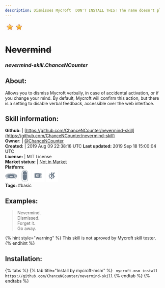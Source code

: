 ```yaml
---    
description: Dismisses Mycroft  DON'T INSTALL THIS! The name doesn't play nice with STT right now, so you're going to have a hard time installing or removing it verbally. The skill has been renamed, and this repo will likely be deleted once the new repo is committed to the Marketplace.  If you're trying to fuss with the code, or to install the skill manually, use this repo instead:    
---    
```

![](../.gitbook/assets/star.png)![](../.gitbook/assets/star.png)  
# ~~Nevermind~~  
### _nevermind-skill.ChanceNCounter_  
## About:  
Allows you to dismiss Mycroft verbally, in case of accidental activation, or if you change your mind. By default, Mycroft will confirm this action, but there is a setting to disable verbal feedback, accessible over the web interface.

## Skill information:  
**Github:** | [https://github.com/ChanceNCounter/nevermind-skill](https://github.com/ChanceNCounter/nevermind-skill)  
**Owner:** | [@ChanceNCounter](https://github.com/ChanceNCounter)  
**Created:** | 2019 Aug 09 22:38:18 UTC  **Last updated:** 2019 Sep 18 15:00:04 UTC  
**License:** | MIT License  
**Market status:** | [Not in Market](https://market.mycroft.ai/skill/)  
**Platform:**  
 ![](../.gitbook/assets/mark-1-icon.png)  ![](../.gitbook/assets/mark-2-icon.png)  ![](../.gitbook/assets/picroft-icon.png)  ![](../.gitbook/assets/kde.png)   
**Tags:** \#basic   
## Examples:  
> Nevermind.  
> Dismissed.  
> Forget it.  
> Go away.  
  
{% hint style="warning" %}
This skill is not aproved by Mycroft skill tester.
{% endhint %}
    
## Installation:  
{% tabs %}
{% tab title="Install by mycroft-msm" %}
``` mycroft-msm install https://github.com/ChanceNCounter/nevermind-skill```
{% endtab %}
  {% endtabs %}
  